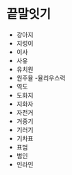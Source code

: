 # 끝말잇기

- 강아지
- 지렁이
- 이사
- 사유
- 유치원
- 원주율
-율리우스력
- 역도
- 도화지
- 지화자
- 자전거
- 거중기
- 기러기
- 기차표
- 표범
- 범인
- 인라인